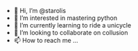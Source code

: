 - 👋 Hi, I’m @starolis
- 👀 I’m interested in mastering python
- 🌱 I’m currently learning to ride a unicycle
- 💞️ I’m looking to collaborate on collusion
- 📫 How to reach me ...

<!---
starolis/starolis is a ✨ special ✨ repository because its `README.md` (this file) appears on your GitHub profile.
You can click the Preview link to take a look at your changes.
--->
